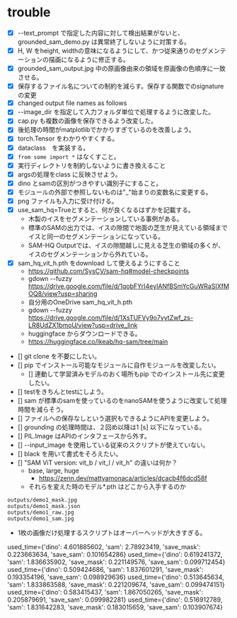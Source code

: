 # trouble
- [x] --text_prompt で指定した内容に対して検出結果がないと、grounded_sam_demo.py は異常終了しないように対策する。
- [x] H, W をheight, widthの意味になるようにして、かつ従来通りのセグメンテーションの描画になるように修正する。
- [x] grounded_sam_output.jpg 中の原画像由来の領域を原画像の色順序に一致させる。
- [x] 保存するファイル名についての制約を減らす。保存する関数でのsignature の変更
- [x] changed output file names as follows
- [x] --image_dir を指定して入力フォルダ単位で処理するように改変した。
- [x] cap.py も複数の画像を保存できるよう改変した。
- [x] 後処理の時間がmatplotlibでかかりすぎているのを改善しよう。
- [x] torch.Tensor をわかりやすくする。
- [x] dataclass　を実装する。
- [x] `from some import *` はなくすこと。
- [x] 実行ディレクトリを制約しないように書き換えること
- [x] argsの処理をclass に反映させよう。
- [x] dino とsamの区別がつきやすい識別子にすること。
- [x] モジュールの外部で参照しないものは"_"始まりの変数名に変更する。
- [x] png ファイルも入力に受け付ける。 
- [x] use_sam_hq=Trueとすると、何が良くなるはずかを記載する。
  - 木製のイスをセグメンテーションしている事例がある。 
  - 標準のSAMの出力では、イスの隙間で地面の芝生が見えている領域までイスと同一のセグメンテーションになっている。 
  - SAM-HQ Outputでは、イスの隙間越しに見える芝生の領域の多くが、イスのセグメンテーションから外れている。
- [x] sam_hq_vit_h.pth をdownload して使えるようにすること
  - https://github.com/SysCV/sam-hq#model-checkpoints
  - gdown --fuzzy https://drive.google.com/file/d/1qobFYrI4eyIANfBSmYcGuWRaSIXfMOQ8/view?usp=sharing
  - 自分用のOneDrive sam_hq_vit_h.pth
  - gdown --fuzzy https://drive.google.com/file/d/1XsTUFVy9o7vytZwf_zs-LR8UdZX1bmoU/view?usp=drive_link
  - huggingface からダウンロードできる。
  - https://huggingface.co/lkeab/hq-sam/tree/main

- [] git clone を不要にしたい。
- [] pip でインストール可能なモジュールに自作モジュールを改変したい。
  - [] 連動して学習済みモデルのおく場所もpip でのインストール先に変更したい。
- [] testをきちんとtestにしよう。
- [] sam が標準のsamを使っているのをnanoSAMを使うように改変して処理時間を減らそう。
- [] ファイルへの保存なしという選択もできるようにAPIを変更しよう。
- [] grounding の処理時間は、２回め以降は1 [s] 以下になっている。
- [] PIL.Image はAPIのインタフェースから外す。
- [] --input_image を使用している従来のスクリプトが使えていない。
- [] black を用いて書式をそろえたい。
- [] "SAM ViT version: vit_b / vit_l / vit_h" の違いは何か？
    - base, large, huge
      - https://zenn.dev/mattyamonaca/articles/dcacb4f6dcd58f
    - それらを変えた時のモデル*.pth はどこから入手するのか 
```commandline
outputs/demo1_mask.jpg
outputs/demo1_mask.json
outputs/demo1_raw.jpg
outputs/demo1_sam.jpg
```

- 1枚の画像だけ処理するスクリプトはオーバーヘッドが大きすぎる。

used_time={'dino': 4.601885602, 'sam': 2.78923419, 'save_mask': 0.223663634, 'save_sam': 0.101654286}
used_time={'dino': 0.619241372, 'sam': 1.836635902, 'save_mask': 0.221149576, 'save_sam': 0.099712454}
used_time={'dino': 0.509424686, 'sam': 1.837601291, 'save_mask': 0.193354196, 'save_sam': 0.098929636}
used_time={'dino': 0.513645634, 'sam': 1.833863588, 'save_mask': 0.221209674, 'save_sam': 0.099474151}
used_time={'dino': 0.583415437, 'sam': 1.867050265, 'save_mask': 0.205879691, 'save_sam': 0.099982281}
used_time={'dino': 0.516912789, 'sam': 1.831642283, 'save_mask': 0.183015659, 'save_sam': 0.103907674}
